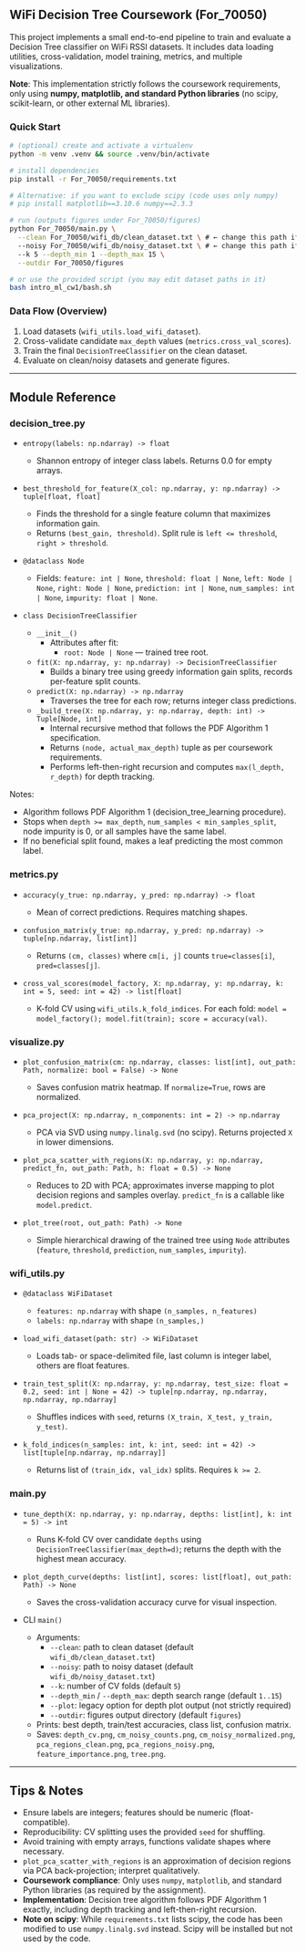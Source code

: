 ## WiFi Decision Tree Coursework (For_70050)

This project implements a small end-to-end pipeline to train and evaluate a Decision Tree classifier on WiFi RSSI datasets. It includes data loading utilities, cross-validation, model training, metrics, and multiple visualizations.

**Note**: This implementation strictly follows the coursework requirements, only using **numpy, matplotlib, and standard Python libraries** (no scipy, scikit-learn, or other external ML libraries).

### Quick Start

```bash
# (optional) create and activate a virtualenv
python -m venv .venv && source .venv/bin/activate

# install dependencies
pip install -r For_70050/requirements.txt

# Alternative: if you want to exclude scipy (code uses only numpy)
# pip install matplotlib==3.10.6 numpy==2.3.3

# run (outputs figures under For_70050/figures)
python For_70050/main.py \
  --clean For_70050/wifi_db/clean_dataset.txt \ # ← change this path if needed
  --noisy For_70050/wifi_db/noisy_dataset.txt \ # ← change this path if needed
  --k 5 --depth_min 1 --depth_max 15 \
  --outdir For_70050/figures

# or use the provided script (you may edit dataset paths in it)
bash intro_ml_cw1/bash.sh 
```

### Data Flow (Overview)
1. Load datasets (`wifi_utils.load_wifi_dataset`).
2. Cross-validate candidate `max_depth` values (`metrics.cross_val_scores`).
3. Train the final `DecisionTreeClassifier` on the clean dataset.
4. Evaluate on clean/noisy datasets and generate figures.

---

## Module Reference

### decision_tree.py

- `entropy(labels: np.ndarray) -> float`
  - Shannon entropy of integer class labels. Returns 0.0 for empty arrays.

- `best_threshold_for_feature(X_col: np.ndarray, y: np.ndarray) -> tuple[float, float]`
  - Finds the threshold for a single feature column that maximizes information gain.
  - Returns `(best_gain, threshold)`. Split rule is `left <= threshold`, `right > threshold`.

- `@dataclass Node`
  - Fields: `feature: int | None`, `threshold: float | None`, `left: Node | None`, `right: Node | None`, `prediction: int | None`, `num_samples: int | None`, `impurity: float | None`.

- `class DecisionTreeClassifier`
  - `__init__()`
    - Attributes after fit:
      - `root: Node | None` — trained tree root.
  - `fit(X: np.ndarray, y: np.ndarray) -> DecisionTreeClassifier`
    - Builds a binary tree using greedy information gain splits, records per-feature split counts.
  - `predict(X: np.ndarray) -> np.ndarray`
    - Traverses the tree for each row; returns integer class predictions.
  - `_build_tree(X: np.ndarray, y: np.ndarray, depth: int) -> Tuple[Node, int]`
    - Internal recursive method that follows the PDF Algorithm 1 specification.
    - Returns `(node, actual_max_depth)` tuple as per coursework requirements.
    - Performs left-then-right recursion and computes `max(l_depth, r_depth)` for depth tracking.

Notes:
- Algorithm follows PDF Algorithm 1 (decision_tree_learning procedure).
- Stops when `depth >= max_depth`, `num_samples < min_samples_split`, node impurity is 0, or all samples have the same label.
- If no beneficial split found, makes a leaf predicting the most common label.

### metrics.py

- `accuracy(y_true: np.ndarray, y_pred: np.ndarray) -> float`
  - Mean of correct predictions. Requires matching shapes.

- `confusion_matrix(y_true: np.ndarray, y_pred: np.ndarray) -> tuple[np.ndarray, list[int]]`
  - Returns `(cm, classes)` where `cm[i, j]` counts `true=classes[i]`, `pred=classes[j]`.

- `cross_val_scores(model_factory, X: np.ndarray, y: np.ndarray, k: int = 5, seed: int = 42) -> list[float]`
  - K-fold CV using `wifi_utils.k_fold_indices`. For each fold: `model = model_factory(); model.fit(train); score = accuracy(val)`.

### visualize.py

- `plot_confusion_matrix(cm: np.ndarray, classes: list[int], out_path: Path, normalize: bool = False) -> None`
  - Saves confusion matrix heatmap. If `normalize=True`, rows are normalized.

- `pca_project(X: np.ndarray, n_components: int = 2) -> np.ndarray`
  - PCA via SVD using `numpy.linalg.svd` (no scipy). Returns projected `X` in lower dimensions.

- `plot_pca_scatter_with_regions(X: np.ndarray, y: np.ndarray, predict_fn, out_path: Path, h: float = 0.5) -> None`
  - Reduces to 2D with PCA; approximates inverse mapping to plot decision regions and samples overlay. `predict_fn` is a callable like `model.predict`.

- `plot_tree(root, out_path: Path) -> None`
  - Simple hierarchical drawing of the trained tree using `Node` attributes (`feature`, `threshold`, `prediction`, `num_samples`, `impurity`).

### wifi_utils.py

- `@dataclass WiFiDataset`
  - `features: np.ndarray` with shape `(n_samples, n_features)`
  - `labels: np.ndarray` with shape `(n_samples,)`

- `load_wifi_dataset(path: str) -> WiFiDataset`
  - Loads tab- or space-delimited file, last column is integer label, others are float features.

- `train_test_split(X: np.ndarray, y: np.ndarray, test_size: float = 0.2, seed: int | None = 42) -> tuple[np.ndarray, np.ndarray, np.ndarray, np.ndarray]`
  - Shuffles indices with `seed`, returns `(X_train, X_test, y_train, y_test)`.

- `k_fold_indices(n_samples: int, k: int, seed: int = 42) -> list[tuple[np.ndarray, np.ndarray]]`
  - Returns list of `(train_idx, val_idx)` splits. Requires `k >= 2`.

### main.py

- `tune_depth(X: np.ndarray, y: np.ndarray, depths: list[int], k: int = 5) -> int`
  - Runs K-fold CV over candidate `depths` using `DecisionTreeClassifier(max_depth=d)`; returns the depth with the highest mean accuracy.

- `plot_depth_curve(depths: list[int], scores: list[float], out_path: Path) -> None`
  - Saves the cross-validation accuracy curve for visual inspection.

- CLI `main()`
  - Arguments:
    - `--clean`: path to clean dataset (default `wifi_db/clean_dataset.txt`)
    - `--noisy`: path to noisy dataset (default `wifi_db/noisy_dataset.txt`)
    - `--k`: number of CV folds (default `5`)
    - `--depth_min` / `--depth_max`: depth search range (default `1..15`)
    - `--plot`: legacy option for depth plot output (not strictly required)
    - `--outdir`: figures output directory (default `figures`)
  - Prints: best depth, train/test accuracies, class list, confusion matrix.
  - Saves: `depth_cv.png`, `cm_noisy_counts.png`, `cm_noisy_normalized.png`, `pca_regions_clean.png`, `pca_regions_noisy.png`, `feature_importance.png`, `tree.png`.

---

## Tips & Notes
- Ensure labels are integers; features should be numeric (float-compatible).
- Reproducibility: CV splitting uses the provided `seed` for shuffling.
- Avoid training with empty arrays, functions validate shapes where necessary.
- `plot_pca_scatter_with_regions` is an approximation of decision regions via PCA back-projection; interpret qualitatively.
- **Coursework compliance**: Only uses `numpy`, `matplotlib`, and standard Python libraries (as required by the assignment).
- **Implementation**: Decision tree algorithm follows PDF Algorithm 1 exactly, including depth tracking and left-then-right recursion.
- **Note on scipy**: While `requirements.txt` lists scipy, the code has been modified to use `numpy.linalg.svd` instead. Scipy will be installed but not used by the code.

